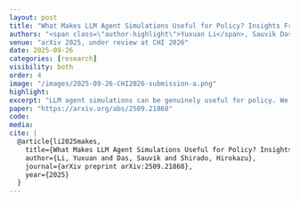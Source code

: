 ```yaml
---
layout: post
title: "What Makes LLM Agent Simulations Useful for Policy? Insights From an Iterative Design Engagement in Emergency Preparedness"
authors: "<span class=\"author-highlight\">Yuxuan Li</span>, Sauvik Das, Hirokazu Shirado"
venue: "arXiv 2025, under review at CHI 2026"
date: 2025-09-26
categories: [research]
visibility: both
order: 4
image: "/images/2025-09-26-CHI2026-submission-a.png"
highlight:
excerpt: "LLM agent simulations can be genuinely useful for policy. We work closely with policymakers over 16 months to design and build a 13,000-agent simulation system that directly informed and improved policy at CMU."
paper: "https://arxiv.org/abs/2509.21868"
code:
media:
cite: |
  @article{li2025makes,
    title={What Makes LLM Agent Simulations Useful for Policy? Insights From an Iterative Design Engagement in Emergency Preparedness},
    author={Li, Yuxuan and Das, Sauvik and Shirado, Hirokazu},
    journal={arXiv preprint arXiv:2509.21868},
    year={2025}
  }
---
```


